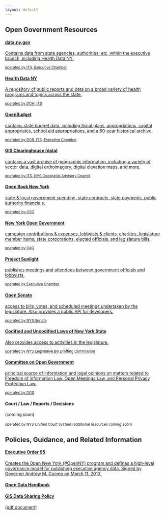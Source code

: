 ```yaml
---
layout: default
---
```



## Open Government Resources

<div class="list-group">
  <a class="list-group-item" href="https://data.ny.gov">
    <h4>data.ny.gov</h4>
    <p>Contains data from state agencies, authorities, etc, within the executive branch, including Health Data NY.</p>
    <small>operated by ITS, Executive Chamber</small>
  </a>
  <a class="list-group-item" href="https://health.data.ny.gov">
    <h4>Health Data NY</h4>
    <p>A repository of public reports and data on a broad variety of health programs and topics across the state.</p>
    <small>operated by DOH, ITS</small>
  </a>
  <a class="list-group-item" href="http://openbudget.ny.gov">
    <h4>OpenBudget </h4>
    <p>contains state budget data, including fiscal plans, appropriations, capital appropriates, school aid appropriations, and a 60-year historical archive.</p>
    <small>operated by DOB, ITS, Executive Chamber</small>
  </a>
  <a class="list-group-item" href="http://gis.ny.gov/gisdata/">
    <h4>GIS Clearinghouse (data)</h4>
    <p>contains a vast archive of geographic information, including a variety of vector data, digital orthoimagery, digital elevation maps, and more.</p>
    <small>operated by ITS, NYS Geospatial Advisory Council</small>
  </a>
  <a class="list-group-item" href="http://www.openbooknewyork.com/">
    <h4>Open Book New York</h4>
    <p>state & local government spending, state contracts, state payments, public authority financials.</p>
     <small>operated by OSC</small>
  </a>
  <a class="list-group-item" href="http://www.nyopengovernment.com/NYOG/">
    <h4>New York Open Government</h4>
    <p>campaign contributions & expenses, lobbyists & clients, charities, legislature member items, state corporations, elected officials, and legislature bills.</p>
    <small>operated by OAG</small>
  </a>
  <a class="list-group-item" href="http://www.projectsunlight.ny.gov/">
    <h4>Project Sunlight</h4>
    <p>publishes meetings and attendees between government officials and lobbyists.</p>
    <small>operated by Executive Chamber</small>
  </a>
  <a class="list-group-item" href="http://www.nysenate.gov/open">
    <h4>Open Senate</h4>
    <p>access to bills, votes, and scheduled meetings undertaken by the legislature. Also provides a public API for developers.</p>
    <small>operated by NYS Senate</small>
  </a>
  <a class="list-group-item" href="http://public.leginfo.state.ny.us/lawssrch.cgi?NVLWO:">
    <h4>Codified and Uncodified Laws of New York State</h4>
    <p>Also provides access to activities in the legislature.</p>
    <small>operated by NYS Legislative Bill Drafting Commission</small>
  </a>
  <a class="list-group-item" href="http://www.dos.ny.gov/coog/">
    <h4>Committee on Open Government</h4>
    <p>principal source of information and legal opinions on matters related to Freedom of Information Law, Open Meetings Law, and Personal Privacy Protection Law.</p>
    <small>operated by DOS</small>
  </a>
  <span class="list-group-item">
    <h4>Court / Law / Reports / Decisions</h4>
    <p>(coming soon)</p>
    <small>operated by NYS Unified Court System</small>
  </span>
  <span class="list-group-item">
    <small>(additional resources coming soon)</small>
  </span>
</div>

## Policies, Guidance, and Related Information

<div class="list-group">
  <a class="list-group-item" href="http://www.governor.ny.gov/news/no-95-using-technology-promote-transparency-improve-government-performance-and-enhance-citizen">
    <h4>Executive Order 95</h4>
    <p>Creates the Open New York (#OpenNY) program and defines a high-level governance model for publishing executive agency data. Signed by Governor Andrew M. Cuomo on March 11, 2013.</p>
  </a>
  <a class="list-group-item" href="http://nys-its.github.io/open-data-handbook/">
    <h4>Open Data Handbook</h4>
    <p></p>
  </a>
  <a class="list-group-item" href="https://www.its.ny.gov/policy/NYS-P10-003.pdf">
    <h4>GIS Data Sharing Policy</h4>
    <p>(pdf document)</p>
  </a>
</div>
